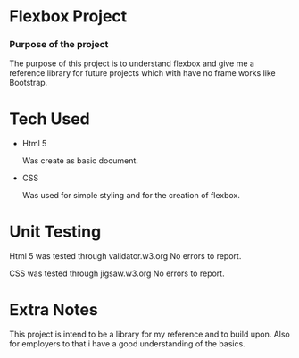 # Flexbox Project

### Purpose of the project

The purpose of this project is to understand flexbox and give me a reference library for future projects which with have no frame works like Bootstrap.

# Tech Used

* Html 5 
    
    Was create as basic document.

* CSS

    Was used for simple styling and for the creation of flexbox.

# Unit Testing

Html 5 was tested through validator.w3.org No errors to report.

CSS was tested through jigsaw.w3.org No errors to report.

# Extra Notes

This project is intend to be a library for my reference and to build upon. Also for employers to that i have a good understanding of the basics.